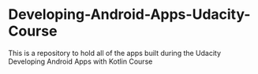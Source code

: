 # Developing-Android-Apps-Udacity-Course
This is a repository to hold all of the apps built during the Udacity Developing Android Apps with Kotlin Course
